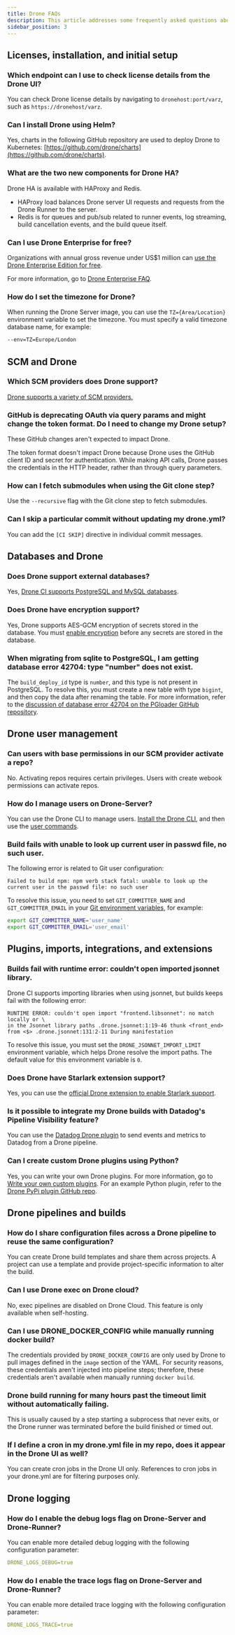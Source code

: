 ```yaml
---
title: Drone FAQs
description: This article addresses some frequently asked questions about Drone.
sidebar_position: 3
---
```


## Licenses, installation, and initial setup

### Which endpoint can I use to check license details from the Drone UI?

You can check Drone license details by navigating to `dronehost:port/varz`, such as `https://dronehost/varz`.

### Can I install Drone using Helm?

Yes, charts in the following GitHub repository are used to deploy Drone to Kubernetes: [https://github.com/drone/charts](https://github.com/drone/charts).

### What are the two new components for Drone HA?

Drone HA is available with HAProxy and Redis.

* HAProxy load balances Drone server UI requests and requests from the Drone Runner to the server.
* Redis is for queues and pub/sub related to runner events, log streaming, build cancellation events, and the build queue itself.

### Can I use Drone Enterprise for free?

Organizations with annual gross revenue under US$1 million can [use the Drone Enterprise Edition for free](https://docs.drone.io/enterprise/#how-do-i-use-the-enterprise-edition-for-free).

For more information, go to [Drone Enterprise FAQ](https://docs.drone.io/enterprise/).

### How do I set the timezone for Drone?

When running the Drone Server image, you can use the `TZ={Area/Location}` environment variable to set the timezone. You must specify a valid timezone database name, for example:

```sh
--env=TZ=Europe/London
```

## SCM and Drone

### Which SCM providers does Drone support?

[Drone supports a variety of SCM providers.](https://docs.drone.io/server/overview/)

### GitHub is deprecating OAuth via query params and might change the token format. Do I need to change my Drone setup?

These GitHub changes aren't expected to impact Drone.

The token format doesn't impact Drone because Drone uses the GitHub client ID and secret for authentication. While making API calls, Drone passes the credentials in the HTTP header, rather than through query parameters.

### How can I fetch submodules when using the Git clone step?

Use the `--recursive` flag with the Git clone step to fetch submodules.

### Can I skip a particular commit without updating my drone.yml?

You can add the `[CI SKIP]` directive in individual commit messages.

## Databases and Drone

### Does Drone support external databases?

Yes, [Drone CI supports PostgreSQL and MySQL databases](https://docs.drone.io/server/storage/database/).

### Does Drone have encryption support?

Yes, Drone supports AES-GCM encryption of secrets stored in the database. You must [enable encryption](https://docs.drone.io/server/storage/encryption/) before any secrets are stored in the database.

### When migrating from sqlite to PostgreSQL, I am getting database error 42704: type "number" does not exist.

The `build_deploy_id` type is `number`, and this type is not present in PostgreSQL. To resolve this, you must create a new table with type `bigint`, and then copy the data after renaming the table. For more information, refer to the [discussion of database error 42704 on the PGloader GitHub repository](https://github.com/dimitri/pgloader/issues/1284).

## Drone user management

### Can users with base permissions in our SCM provider activate a repo?

No. Activating repos requires certain privileges. Users with create webook permissions can activate repos.

### How do I manage users on Drone-Server?

You can use the Drone CLI to manage users. [Install the Drone CLI](https://docs.drone.io/cli/install/), and then use the [user commands](https://docs.drone.io/server/user/management/).

### Build fails with unable to look up current user in passwd file, no such user.

The following error is related to Git user configuration:

```
Failed to build npm: npm verb stack fatal: unable to look up the current user in the passwd file: no such user
```

To resolve this issue, you need to set `GIT_COMMITTER_NAME` and `GIT_COMMITTER_EMAIL` in your [Git environment variables](https://git-scm.com/book/en/v2/Git-Internals-Environment-Variables), for example:

```sh
export GIT_COMMITTER_NAME='user_name'
export GIT_COMMITTER_EMAIL='user_email'
```

## Plugins, imports, integrations, and extensions

### Builds fail with runtime error: couldn't open imported jsonnet library.

Drone CI supports importing libraries when using jsonnet, but builds keeps fail with the following error:

```
RUNTIME ERROR: couldn't open import "frontend.libsonnet": no match locally or \
in the Jsonnet library paths .drone.jsonnet:1:19-46 thunk <front_end> from <$> .drone.jsonnet:131:2-11 During manifestation
```

To resolve this issue, you must set the `DRONE_JSONNET_IMPORT_LIMIT` environment variable, which helps Drone resolve the import paths. The default value for this environment variable is `0`.

### Does Drone have Starlark extension support?

Yes, you can use the [official Drone extension to enable Starlark support](https://docs.drone.io/server/extensions/starlark/).

### Is it possible to integrate my Drone builds with Datadog's Pipeline Visibility feature?

You can use the [Datadog Drone plugin](https://plugins.drone.io/plugins/datadog) to send events and metrics to Datadog from a Drone pipeline.

### Can I create custom Drone plugins using Python?

Yes, you can write your own Drone plugins. For more information, go to [Write your own custom plugins](https://developer.harness.io/docs/continuous-integration/use-ci/use-drone-plugins/custom_plugins). For an example Python plugin, refer to the [Drone PyPi plugin GitHub repo](https://github.com/drone-plugins/drone-pypi).

## Drone pipelines and builds

### How do I share configuration files across a Drone pipeline to reuse the same configuration?

You can create Drone build templates and share them across projects. A project can use a template and provide project-specific information to alter the build.

### Can I use Drone exec on Drone cloud?

No, exec pipelines are disabled on Drone Cloud. This feature is only available when self-hosting.

### Can I use DRONE_DOCKER_CONFIG while manually running docker build?

The credentials provided by `DRONE_DOCKER_CONFIG` are only used by Drone to pull images defined in the `image` section of the YAML. For security reasons, these credentials aren't injected into pipeline steps; therefore, these credentials aren't available when manually running `docker build`.

### Drone build running for many hours past the timeout limit without automatically failing.

This is usually caused by a step starting a subprocess that never exits, or the Drone runner was terminated before the build finished or timed out.

### If I define a cron in my drone.yml file in my repo, does it appear in the Drone UI as well?

You can create cron jobs in the Drone UI only. References to cron jobs in your drone.yml are for filtering purposes only.

## Drone logging

### How do I enable the debug logs flag on Drone-Server and Drone-Runner?

You can enable more detailed debug logging with the following configuration parameter:

```yaml
DRONE_LOGS_DEBUG=true
```

### How do I enable the trace logs flag on Drone-Server and Drone-Runner?

You can enable more detailed trace logging with the following configuration parameter:

```yaml
DRONE_LOGS_TRACE=true
```
